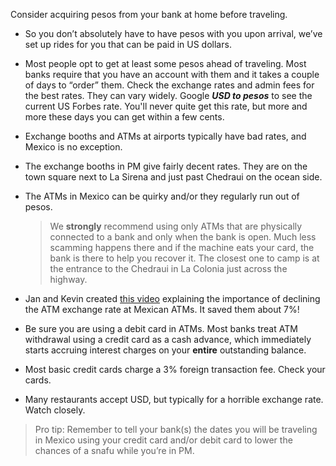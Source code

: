 Consider acquiring pesos from your bank at home before traveling.

- So you don’t absolutely have to have pesos with you upon arrival, we’ve set up rides for you that can be paid in US dollars.

- Most people opt to get at least some pesos ahead of traveling. Most banks require that you have an account with them and it takes a couple of days to “order” them. Check the exchange rates and admin fees for the best rates. They can vary widely. Google _**USD to pesos**_ to see the current US Forbes rate. You'll never quite get this rate, but more and more these days you can get within a few cents.

- Exchange booths and ATMs at airports typically have bad rates, and Mexico is no exception.

- The exchange booths in PM give fairly decent rates. They are on the town square next to La Sirena and just past Chedraui on the ocean side.

- The ATMs in Mexico can be quirky and/or they regularly run out of pesos.

  > We **strongly** recommend using only ATMs that are physically connected to a bank and only when the bank is open. Much less scamming happens there and if the machine eats your card, the bank is there to help you recover it. The closest one to camp is at the entrance to the Chedraui in La Colonia just across the highway.

- Jan and Kevin created [this video](https://drive.google.com/file/d/1Sv9yaOiukrbtHwA6jmgeaU8XfWdDO2d3/view?usp=drive_link) explaining the importance of declining the ATM exchange rate at Mexican ATMs. It saved them about 7%!

- Be sure you are using a debit card in ATMs. Most banks treat ATM withdrawal using a credit card as a cash advance, which immediately starts accruing interest charges on your **entire** outstanding balance.

- Most basic credit cards charge a 3% foreign transaction fee. Check your cards. 

- Many restaurants accept USD, but typically for a horrible exchange rate. Watch closely.

> Pro tip: Remember to tell your bank(s) the dates you will be traveling in Mexico using your credit card and/or debit card to lower the chances of a snafu while you’re in PM.
